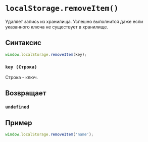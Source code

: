 # `localStorage.removeItem()`

Удаляет запись из хранилища. Успешно выполнится даже если указанного ключа не существует в хранилище.

## Синтаксис

```js
window.localStorage.removeItem(key);
```

### `key (Строка)`

Строка - ключ.

## Возвращает

### `undefined`

## Пример

```js
window.localStorage.removeItem('name');
```
